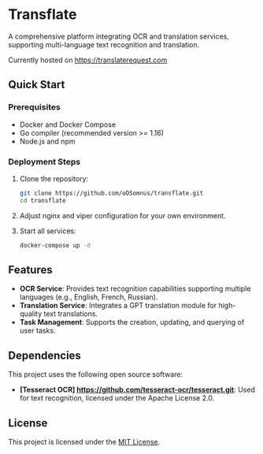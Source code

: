 # Transflate

A comprehensive platform integrating OCR and translation services, supporting multi-language text recognition and translation.

Currently hosted on <https://translaterequest.com>

## Quick Start

### Prerequisites

- Docker and Docker Compose
- Go compiler (recommended version >= 1.16)
- Node.js and npm

### Deployment Steps

1. Clone the repository:
   ```bash
   git clone https://github.com/oOSomnus/transflate.git
   cd transflate
   ```

2. Adjust nginx and viper configuration for your own environment.

3. Start all services:
   ```bash
   docker-compose up -d
   ```
## Features

- **OCR Service**: Provides text recognition capabilities supporting multiple languages (e.g., English, French, Russian).
- **Translation Service**: Integrates a GPT translation module for high-quality text translations.
- **Task Management**: Supports the creation, updating, and querying of user tasks.

## Dependencies

This project uses the following open source software:
- **[Tesseract OCR] https://github.com/tesseract-ocr/tesseract.git**: Used for text recognition, licensed under the Apache License 2.0.

## License

This project is licensed under the [MIT License](./LICENSE).

